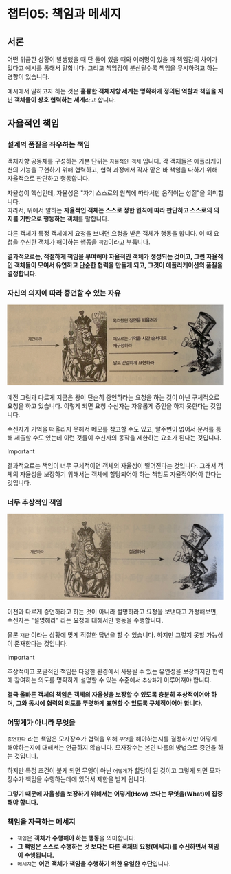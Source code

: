 # 챕터05: 책임과 메세지

## 서론

어떤 위급한 상황이 발생했을 때 단 둘이 있을 때와 여러명이 있을 때 책임감의 차이가 있다고 예시를 통해서 말합니다. 그리고 책임감이 분산될수록 책임을 무시하려고 하는 경향이 있습니다.

예시에서 말하고자 하는 것은 **훌륭한 객체지향 세계는 명확하게 정의된 역할과 책임을 지닌 객체들이 상호 협력하는 세계**라고 합니다.

## 자율적인 책임

### 설계의 품질을 좌우하는 책임

객체지향 공동체를 구성하는 기본 단위는 `자율적인 객체` 입니다. 각 객체들은 애플리케이션의 기능을 구현하기 위해 협력하고, 협력 과정에서 각자 맡은 바 책임을 다하기 위해 자율적으로 판단하고 행동합니다.

자율성이 핵심인데, 자율성은 "자기 스스로의 원칙에 따라서만 움직이는 성질"을 의미합니다.<br/>
따라서, 위에서 말하는 **자율적인 객체는 스스로 정한 원칙에 따라 판단하고 스스로의 의지를 기반으로 행동하는 객체**를 말합니다.

다른 객체가 특정 객체에게 요청을 보내면 요청을 받은 객체가 행동을 합니다. 이 때 요청을 수신한 객체가 해야하는 행동을 `책임`이라고 부릅니다.

**결과적으로는, 적절하게 책임을 부여해야 자율적인 객체가 생성되는 것이고, 그런 자율적인 객체들이 모여서 유연하고 단순한 협력을 만들게 되고, 그것이 애플리케이션의 품질을 결정합니다.**

### 자신의 의지에 따라 증언할 수 있는 자유

![](./images/image.webp)

예전 그림과 다르게 지금은 왕이 단순히 증언하라는 요청을 하는 것이 아닌 구체적으로 요청을 하고 있습니다. 이렇게 되면 요청 수신자는 자유롭게 증언을 하지 못한다는 것입니다.

수신자가 기억을 떠올리지 못해서 메모를 참고할 수도 있고, 말주변이 없어서 문서를 통해 제출할 수도 있는데 이런 것들이 수신자의 동작을 제한하는 요소가 된다는 것입니다.

> [!IMPORTANT]
>
> 결과적으로는 책임이 너무 구체적이면 객체의 자율성이 떨어진다는 것입니다. 그래서 객체의 자율성을 보장하기 위해서는 객체에 할당되어야 하는 책임도 자율적이어야 한다는 것입니다.

### 너무 추상적인 책임

![](./images/image2.webp)

이전과 다르게 증언하라고 하는 것이 아니라 설명하라고 요청을 보낸다고 가정해보면, 수신자는 "설명해라" 라는 요청에 대해서만 행동을 수행합니다.

물론 `재판` 이라는 상황에 맞게 적절한 답변을 할 수 있습니다. 하지만 그렇지 못할 가능성이 존재한다는 것입니다.

> [!IMPORTANT]
>
> 추상적이고 포괄적인 책임은 다양한 환경에서 사용될 수 있는 유연성을 보장하지만 협력에 참여하는 의도를 명확하게 설명할 수 있는 수준에서 `추상화`가 이루어져야 합니다.

**결국 올바른 객체의 책임은 객체의 자율성을 보장할 수 있도록 충분히 추상적이어야 하며, 그와 동시에 협력의 의도를 뚜렷하게 표현할 수 있도록 구체적이어야 합니다.**

### 어떻게가 아니라 무엇을

`증언한다` 라는 책임은 모자장수가 협력을 위해 `무엇`을 해야하는지를 결정하지만 어떻게 해야하는지에 대해서는 언급하지 않습니다. 모자장수는 본인 나름의 방법으로 증언을 하는 것입니다.

하지만 특정 조건이 붙게 되면 무엇이 아닌 `어떻게`가 할당이 된 것이고 그렇게 되면 모자장수가 책임을 수행하는데에 있어서 제한을 받게 됩니다.

**그렇기 때문에 자율성을 보장하기 위해서는 어떻게(How) 보다는 무엇을(What)에 집중해야 합니다.**

### 책임을 자극하는 메세지

- `책임`은 **객체가 수행해야 하는 행동**을 의미합니다.
- **그 책임은 스스로 수행하는 것 보다는 다른 객체의 요청(메세지)를 수신하면서 책임이 수행됩니다.**
- `메세지`는 **어떤 객체가 책임을 수행하기 위한 유일한 수단**입니다.

<br/>